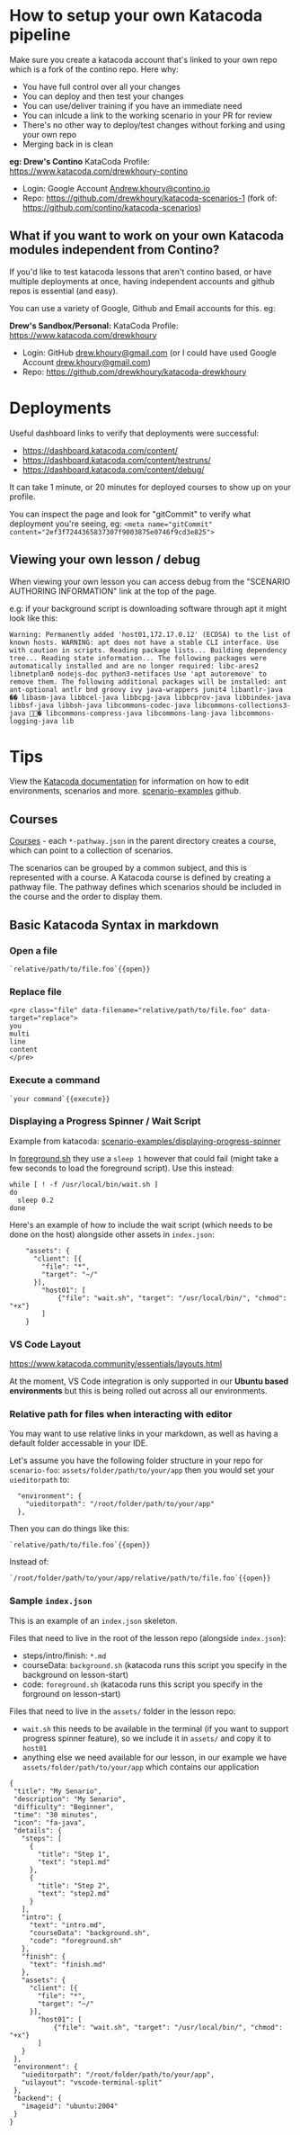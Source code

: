 # How to setup your own Katacoda pipeline

Make sure you create a katacoda account that's linked to your own repo which is a fork of the contino repo. Here why:

- You have full control over all your changes
- You can deploy and then test your changes
- You can use/deliver training if you have an immediate need
- You can inlcude a link to the working scenario in your PR for review
- There's no other way to deploy/test changes without forking and using your own repo
- Merging back in is clean 

**eg: Drew's Contino** KataCoda Profile: https://www.katacoda.com/drewkhoury-contino

- Login: Google Account Andrew.khoury@contino.io 
- Repo: https://github.com/drewkhoury/katacoda-scenarios-1 (fork of: https://github.com/contino/katacoda-scenarios)

## What if you want to work on your own Katacoda modules independent from Contino?

If you'd like to test katacoda lessons that aren't contino based, or have multiple deployments at once, having independent accounts and github repos is essential (and easy).

You can use a variety of Google, Github and Email accounts for this. eg:

**Drew's Sandbox/Personal:** KataCoda Profile: https://www.katacoda.com/drewkhoury
- Login: GitHub drew.khoury@gmail.com (or I could have used Google Account drew.khoury@gmail.com)
- Repo: https://github.com/drewkhoury/katacoda-drewkhoury


# Deployments

Useful dashboard links to verify that deployments were successful:

- https://dashboard.katacoda.com/content/
- https://dashboard.katacoda.com/content/testruns/
- https://dashboard.katacoda.com/content/debug/
  
It can take 1 minute, or 20 minutes for deployed courses to show up on your profile.
  
You can inspect the page and look for "gitCommit" to verify what deployment you're seeing, eg: `<meta name="gitCommit" content="2ef3f7244365837307f9003875e0746f9cd3e825">`

## Viewing your own lesson / debug

When viewing your own lesson you can access debug from the "SCENARIO AUTHORING INFORMATION" link at the top of the page.

e.g: if your background script is downloading software through apt it might look like this:

```
Warning: Permanently added 'host01,172.17.0.12' (ECDSA) to the list of known hosts. WARNING: apt does not have a stable CLI interface. Use with caution in scripts. Reading package lists... Building dependency tree... Reading state information... The following packages were automatically installed and are no longer required: libc-ares2 libnetplan0 nodejs-doc python3-netifaces Use 'apt autoremove' to remove them. The following additional packages will be installed: ant ant-optional antlr bnd groovy ivy java-wrappers junit4 libantlr-java �� libasm-java libbcel-java libbcpg-java libbcprov-java libbindex-java libbsf-java libbsh-java libcommons-codec-java libcommons-collections3-java � libcommons-compress-java libcommons-lang-java libcommons-logging-java lib
```

# Tips

View the [Katacoda documentation](https://www.katacoda.com/docs) for information on how to edit environments, scenarios and more. [scenario-examples](https://github.com/katacoda/scenario-examples) github.

## Courses

[Courses](https://www.katacoda.community/essentials/git-repository-structure.html#courses) - each `*-pathway.json` in the parent directory creates a course, which can point to a collection of scenarios.

The scenarios can be grouped by a common subject, and this is represented with a course. A Katacoda course is defined by creating a pathway file. The pathway defines which scenarios should be included in the course and the order to display them.

## Basic Katacoda Syntax in markdown

### Open a file

```
`relative/path/to/file.foo`{{open}}
```

### Replace file

```
<pre class="file" data-filename="relative/path/to/file.foo" data-target="replace">
you
multi
line
content
</pre>
```

### Execute a command

```
`your command`{{execute}}
```

### Displaying a Progress Spinner / Wait Script

Example from katacoda: [scenario-examples/displaying-progress-spinner](https://github.com/katacoda/scenario-examples/tree/main/displaying-progress-spinner)

In [foreground.sh](https://github.com/katacoda/scenario-examples/blob/main/displaying-progress-spinner/foreground.sh) they use a `sleep 1` however that could fail (might take a few seconds to load the foreground script). Use this instead:
  
```
while [ ! -f /usr/local/bin/wait.sh ]
do
  sleep 0.2
done
```

Here's an example of how to include the wait script (which needs to be done on the host) alongside other assets in `index.json`:
```
    "assets": {
      "client": [{
        "file": "*",
        "target": "~/"
      }],
        "host01": [
            {"file": "wait.sh", "target": "/usr/local/bin/", "chmod": "+x"}
        ]
    }  
```
  
### VS Code Layout
 
https://www.katacoda.community/essentials/layouts.html
  
At the moment, VS Code integration is only supported in our **Ubuntu based environments** but this is being rolled out across all our environments.

### Relative path for files when interacting with editor

You may want to use relative links in your markdown, as well as having a default folder accessable in your IDE.
  
Let's assume you have the following folder structure in your repo for `scenario-foo`: `assets/folder/path/to/your/app` then you would set your `uieditorpath` to:
 
```
  "environment": {
    "uieditorpath": "/root/folder/path/to/your/app"
  },  
```

Then you can do things like this:

```
`relative/path/to/file.foo`{{open}}
```
  
Instead of:

```
`/root/folder/path/to/your/app/relative/path/to/file.foo`{{open}}
```
  
### Sample `index.json`

This is an example of an `index.json` skeleton.

Files that need to live in the root of the lesson repo (alongside `index.json`):  

- steps/intro/finish: `*.md`
- courseData: `background.sh` (katacoda runs this script you specify in the background on lesson-start)
- code: `foreground.sh` (katacoda runs this script you specify in the forground on lesson-start)

Files that need to live in the `assets/` folder in the lesson repo:
  
- `wait.sh` this needs to be available in the terminal (if you want to support progress spinner feature), so we include it in `assets/` and copy it to `host01`
- anything else we need available for our lesson, in our example we have `assets/folder/path/to/your/app` which contains our application
  
 ```
 {
  "title": "My Senario",
  "description": "My Senario",
  "difficulty": "Beginner",
  "time": "30 minutes",
  "icon": "fa-java",
  "details": {
    "steps": [
      {
        "title": "Step 1",
        "text": "step1.md"
      },
      {
        "title": "Step 2",
        "text": "step2.md"
      }
    ],
    "intro": {
      "text": "intro.md",
      "courseData": "background.sh",
      "code": "foreground.sh"
    },
    "finish": {
      "text": "finish.md"
    },
    "assets": {
      "client": [{
        "file": "*",
        "target": "~/"
      }],
        "host01": [
            {"file": "wait.sh", "target": "/usr/local/bin/", "chmod": "+x"}
        ]
    }
  },
  "environment": {
    "uieditorpath": "/root/folder/path/to/your/app",
    "uilayout": "vscode-terminal-split"
  },
  "backend": {
    "imageid": "ubuntu:2004"
  }
}
 ```
